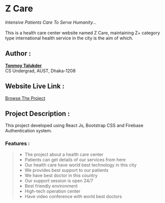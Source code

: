 # Z Care

_Intensive Patients Care To Serve Humanity..._
<br/><br/> This is a health care center website named Z Care, maintaining Z+ category type international health service in the city is the aim of which.

## Author :

**<a href="https://tonmoy-talukder.netlify.app/">Tonmoy Talukder</a>**
<br/> CS Undergrad, AUST, Dhaka-1208

## Website Live Link :

<a href="https://z-care-tonmoy.web.app/"> Browse The Project </a>

## Project Description :

This project developed using React Js, Bootstrap CSS and Firebase Authentication system.

### Features :

> - The project about a health care center
> - Patients can get details of our services from here
> - Our health care have world best technology in this city
> - We provides best support to our patients
> - We have best doctor in this country
> - Our support session is open 24/7
> - Best friendly environment
> - High-tech operation center
> - Have video conference with world best doctors
